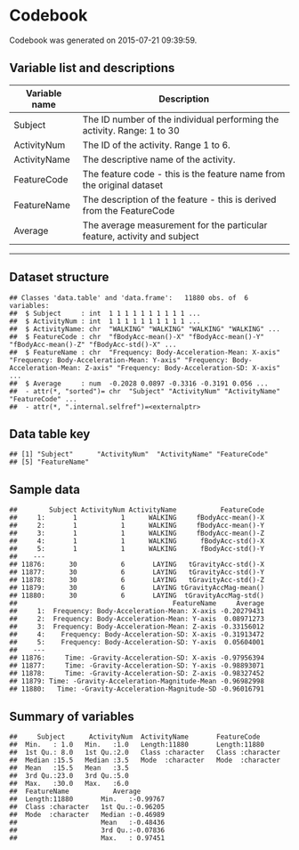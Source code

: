 Codebook
========
Codebook was generated on 2015-07-21 09:39:59.

Variable list and descriptions
------------------------------

Variable name       | Description
--------------------|---------------------------------------------------------------------------------
Subject             | The ID number of the individual performing the activity. Range: 1 to 30
ActivityNum         | The ID of the activity. Range 1 to 6.
ActivityName        | The descriptive name of the activity.
FeatureCode         | The feature code - this is the feature name from the original dataset
FeatureName         | The description of the feature - this is derived from the FeatureCode
Average             | The average measurement for the particular feature, activity and subject
------------------------------------------------------------------------------------------------------

Dataset structure
-----------------
```
## Classes 'data.table' and 'data.frame':	11880 obs. of  6 variables:
##  $ Subject     : int  1 1 1 1 1 1 1 1 1 1 ...
##  $ ActivityNum : int  1 1 1 1 1 1 1 1 1 1 ...
##  $ ActivityName: chr  "WALKING" "WALKING" "WALKING" "WALKING" ...
##  $ FeatureCode : chr  "fBodyAcc-mean()-X" "fBodyAcc-mean()-Y" "fBodyAcc-mean()-Z" "fBodyAcc-std()-X" ...
##  $ FeatureName : chr  "Frequency: Body-Acceleration-Mean: X-axis" "Frequency: Body-Acceleration-Mean: Y-axis" "Frequency: Body-Acceleration-Mean: Z-axis" "Frequency: Body-Acceleration-SD: X-axis" ...
##  $ Average     : num  -0.2028 0.0897 -0.3316 -0.3191 0.056 ...
##  - attr(*, "sorted")= chr  "Subject" "ActivityNum" "ActivityName" "FeatureCode" ...
##  - attr(*, ".internal.selfref")=<externalptr>
```

Data table key
--------------
```
## [1] "Subject"      "ActivityNum"  "ActivityName" "FeatureCode" 
## [5] "FeatureName"
```

Sample data
-----------
```
##        Subject ActivityNum ActivityName           FeatureCode
##     1:       1           1      WALKING     fBodyAcc-mean()-X
##     2:       1           1      WALKING     fBodyAcc-mean()-Y
##     3:       1           1      WALKING     fBodyAcc-mean()-Z
##     4:       1           1      WALKING      fBodyAcc-std()-X
##     5:       1           1      WALKING      fBodyAcc-std()-Y
##    ---                                                       
## 11876:      30           6       LAYING   tGravityAcc-std()-X
## 11877:      30           6       LAYING   tGravityAcc-std()-Y
## 11878:      30           6       LAYING   tGravityAcc-std()-Z
## 11879:      30           6       LAYING tGravityAccMag-mean()
## 11880:      30           6       LAYING  tGravityAccMag-std()
##                                       FeatureName     Average
##     1:  Frequency: Body-Acceleration-Mean: X-axis -0.20279431
##     2:  Frequency: Body-Acceleration-Mean: Y-axis  0.08971273
##     3:  Frequency: Body-Acceleration-Mean: Z-axis -0.33156012
##     4:    Frequency: Body-Acceleration-SD: X-axis -0.31913472
##     5:    Frequency: Body-Acceleration-SD: Y-axis  0.05604001
##    ---                                                       
## 11876:     Time: -Gravity-Acceleration-SD: X-axis -0.97956394
## 11877:     Time: -Gravity-Acceleration-SD: Y-axis -0.98893071
## 11878:     Time: -Gravity-Acceleration-SD: Z-axis -0.98327452
## 11879: Time: -Gravity-Acceleration-Magnitude-Mean -0.96982998
## 11880:   Time: -Gravity-Acceleration-Magnitude-SD -0.96016791
```

Summary of variables
--------------------
```
##     Subject      ActivityNum  ActivityName       FeatureCode       
##  Min.   : 1.0   Min.   :1.0   Length:11880       Length:11880      
##  1st Qu.: 8.0   1st Qu.:2.0   Class :character   Class :character  
##  Median :15.5   Median :3.5   Mode  :character   Mode  :character  
##  Mean   :15.5   Mean   :3.5                                        
##  3rd Qu.:23.0   3rd Qu.:5.0                                        
##  Max.   :30.0   Max.   :6.0                                        
##  FeatureName           Average        
##  Length:11880       Min.   :-0.99767  
##  Class :character   1st Qu.:-0.96205  
##  Mode  :character   Median :-0.46989  
##                     Mean   :-0.48436  
##                     3rd Qu.:-0.07836  
##                     Max.   : 0.97451
```
